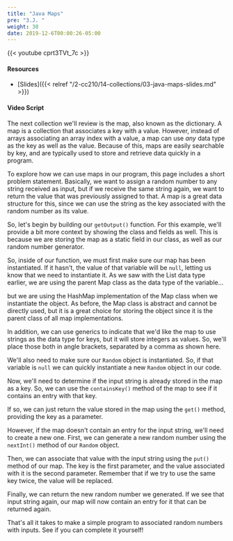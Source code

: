 ```yaml
---
title: "Java Maps"
pre: "3.J. "
weight: 30
date: 2019-12-6T00:00:26-05:00
---
```


{{< youtube cprt3TVt_7c >}}

#### Resources

* [Slides]({{< relref "/2-cc210/14-collections/03-java-maps-slides.md" >}})

#### Video Script

The next collection we'll review is the map, also known as the dictionary. A map is a collection that associates a key with a value. However, instead of arrays associating an array index with a value, a map can use _any_ data type as the key as well as the value. Because of this, maps are easily searchable by key, and are typically used to store and retrieve data quickly in a program.

To explore how we can use maps in our program, this page includes a short problem statement. Basically, we want to assign a random number to any string received as input, but if we receive the same string again, we want to return the value that was previously assigned to that. A map is a great data structure for this, since we can use the string as the key associated with the random number as its value.

So, let's begin by building our `getOutput()` function. For this example, we'll provide a bit more context by showing the class and fields as well. This is because we are storing the map as a static field in our class, as well as our random number generator.

So, inside of our function, we must first make sure our map has been instantiated. If it hasn't, the value of that variable will be `null`, letting us know that we need to instantiate it. As we saw with the List data type earlier, we are using the parent Map class as the data type of the variable...

but we are using the HashMap implementation of the Map class when we instantiate the object. As before, the Map class is abstract and cannot be directly used, but it is a great choice for storing the object since it is the parent class of all map implementations.

In addition, we can use generics to indicate that we'd like the map to use strings as the data type for keys, but it will store integers as values. So, we'll place those both in angle brackets, separated by a comma as shown here.

We'll also need to make sure our `Random` object is instantiated. So, if that variable is `null` we can quickly instantiate a new `Random` object in our code.

Now, we'll need to determine if the input string is already stored in the map as a key. So, we can use the `containsKey()` method of the map to see if it contains an entry with that key.

If so, we can just return the value stored in the map using the `get()` method, providing the key as a parameter.

However, if the map doesn't contain an entry for the input string, we'll need to create a new one. First, we can generate a new random number using the `nextInt()` method of our `Random` object.

Then, we can associate that value with the input string using the `put()` method of our map. The key is the first parameter, and the value associated with it is the second parameter. Remember that if we try to use the same key twice, the value will be replaced.

Finally, we can return the new random number we generated. If we see that input string again, our map will now contain an entry for it that can be returned again.

That's all it takes to make a simple program to associated random numbers with inputs. See if you can complete it yourself!
